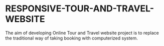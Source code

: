 # RESPONSIVE-TOUR-AND-TRAVEL-WEBSITE
The aim of developing Online Tour and Travel website project is to replace the traditional way of taking booking with computerized system.
